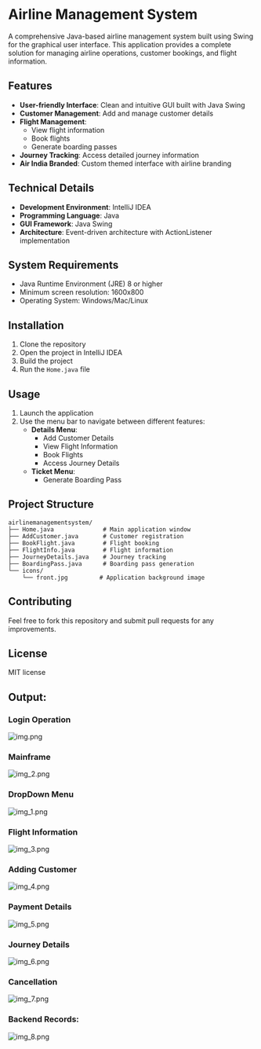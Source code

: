 # Airline Management System

A comprehensive Java-based airline management system built using Swing for the graphical user interface. This application provides a complete solution for managing airline operations, customer bookings, and flight information.

## Features

- **User-friendly Interface**: Clean and intuitive GUI built with Java Swing
- **Customer Management**: Add and manage customer details
- **Flight Management**:
    - View flight information
    - Book flights
    - Generate boarding passes
- **Journey Tracking**: Access detailed journey information
- **Air India Branded**: Custom themed interface with airline branding

## Technical Details

- **Development Environment**: IntelliJ IDEA
- **Programming Language**: Java
- **GUI Framework**: Java Swing
- **Architecture**: Event-driven architecture with ActionListener implementation

## System Requirements

- Java Runtime Environment (JRE) 8 or higher
- Minimum screen resolution: 1600x800
- Operating System: Windows/Mac/Linux

## Installation

1. Clone the repository
2. Open the project in IntelliJ IDEA
3. Build the project
4. Run the `Home.java` file

## Usage

1. Launch the application
2. Use the menu bar to navigate between different features:
    - **Details Menu**:
        - Add Customer Details
        - View Flight Information
        - Book Flights
        - Access Journey Details
    - **Ticket Menu**:
        - Generate Boarding Pass

## Project Structure

```
airlinemanagementsystem/
├── Home.java              # Main application window
├── AddCustomer.java       # Customer registration
├── BookFlight.java        # Flight booking
├── FlightInfo.java        # Flight information
├── JourneyDetails.java    # Journey tracking
├── BoardingPass.java      # Boarding pass generation
└── icons/
    └── front.jpg         # Application background image
```

## Contributing

Feel free to fork this repository and submit pull requests for any improvements.

## License

MIT license

## Output: 
### Login Operation
![img.png](img.png)

### Mainframe
![img_2.png](img_2.png)

### DropDown Menu
![img_1.png](img_1.png)

### Flight Information
![img_3.png](img_3.png)

### Adding Customer
![img_4.png](img_4.png)

### Payment Details
![img_5.png](img_5.png)

### Journey Details
![img_6.png](img_6.png)

### Cancellation
![img_7.png](img_7.png)

### Backend Records:
![img_8.png](img_8.png)
